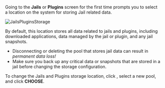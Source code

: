 &NewLine;
Going to the **Jails** or **Plugins** screen for the first time prompts you to select a location on the system for storing Jail related data.

![JailsPluginsStorage](/images/CORE/12.0/JailsPluginsStoragePool.png "Choosing a Storage Pool for Jails and Plugins")

By default, this location stores all data related to jails and plugins, including downloaded applications, data managed by the jail or plugin, and any jail snapshots.

* Disconnecting or deleting the pool that stores jail data can result in *permanent data loss!*
* Make sure you back up any critical data or snapshots that are stored in a jail before changing the storage configuration.

To change the Jails and Plugins storage location, click <i class="fa fa-cog" aria-hidden="true" title="Settings"></i>, select a new pool, and click **CHOOSE**.